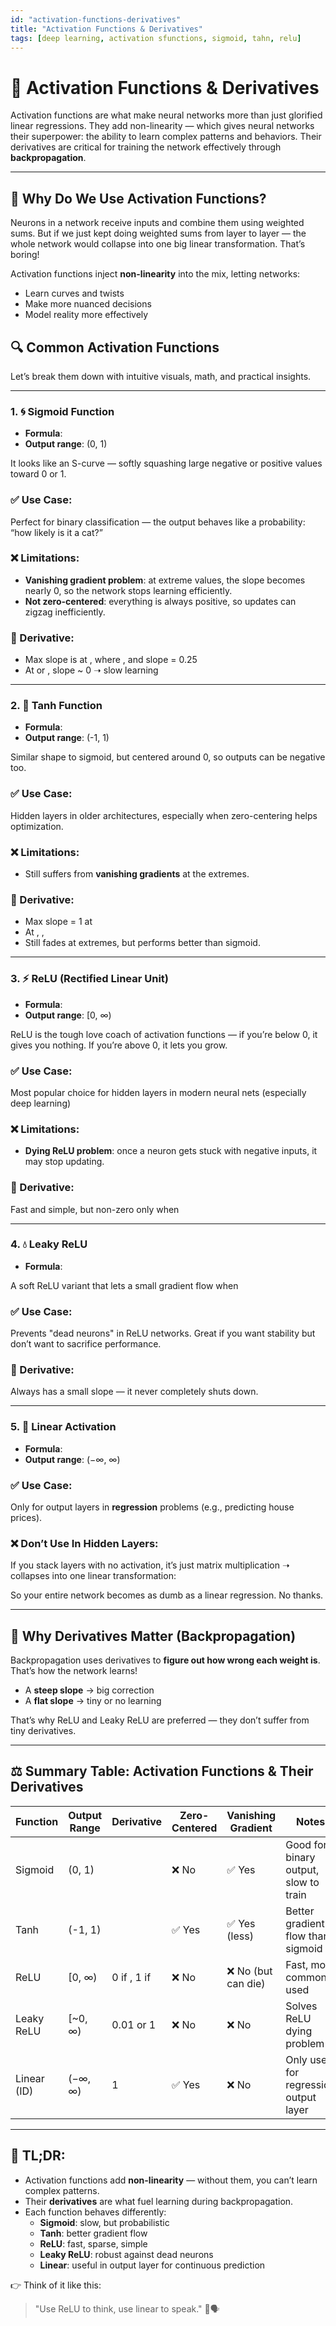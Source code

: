```yaml
---
id: "activation-functions-derivatives"
title: "Activation Functions & Derivatives"
tags: [deep learning, activation sfunctions, sigmoid, tahn, relu]
---
```


# 🧠 Activation Functions & Derivatives

Activation functions are what make neural networks more than just glorified linear regressions. They add non-linearity — which gives neural networks their superpower: the ability to learn complex patterns and behaviors. Their derivatives are critical for training the network effectively through **backpropagation**.

---

## 🔁 Why Do We Use Activation Functions?

Neurons in a network receive inputs and combine them using weighted sums. But if we just kept doing weighted sums from layer to layer — the whole network would collapse into one big linear transformation. That’s boring!

Activation functions inject **non-linearity** into the mix, letting networks:

- Learn curves and twists
- Make more nuanced decisions
- Model reality more effectively

## 🔍 Common Activation Functions

Let’s break them down with intuitive visuals, math, and practical insights.

---

### 1. 🌀 Sigmoid Function

- **Formula**:
- **Output range**: (0, 1)

It looks like an S-curve — softly squashing large negative or positive values toward 0 or 1.

### ✅ Use Case:

Perfect for binary classification — the output behaves like a probability: “how likely is it a cat?”

### ❌ Limitations:

- **Vanishing gradient problem**: at extreme values, the slope becomes nearly 0, so the network stops learning efficiently.
- **Not zero-centered**: everything is always positive, so updates can zigzag inefficiently.

### 🧮 Derivative:

- Max slope is at , where , and slope = 0.25
- At or , slope ~ 0 ➝ slow learning

---

### 2. 🧿 Tanh Function

- **Formula**:
- **Output range**: (-1, 1)

Similar shape to sigmoid, but centered around 0, so outputs can be negative too.

### ✅ Use Case:

Hidden layers in older architectures, especially when zero-centering helps optimization.

### ❌ Limitations:

- Still suffers from **vanishing gradients** at the extremes.

### 🧮 Derivative:

- Max slope = 1 at
- At , ,
- Still fades at extremes, but performs better than sigmoid.

---

### 3. ⚡ ReLU (Rectified Linear Unit)

- **Formula**:
- **Output range**: [0, ∞)

ReLU is the tough love coach of activation functions — if you’re below 0, it gives you nothing. If you’re above 0, it lets you grow.

### ✅ Use Case:

Most popular choice for hidden layers in modern neural nets (especially deep learning)

### ❌ Limitations:

- **Dying ReLU problem**: once a neuron gets stuck with negative inputs, it may stop updating.

### 🧮 Derivative:

Fast and simple, but non-zero only when

---

### 4. 💧 Leaky ReLU

- **Formula**:

A soft ReLU variant that lets a small gradient flow when

### ✅ Use Case:

Prevents "dead neurons" in ReLU networks. Great if you want stability but don’t want to sacrifice performance.

### 🧮 Derivative:

Always has a small slope — it never completely shuts down.

---

### 5. 🔁 Linear Activation

- **Formula**:
- **Output range**: (−∞, ∞)

### ✅ Use Case:

Only for output layers in **regression** problems (e.g., predicting house prices).

### ❌ Don’t Use In Hidden Layers:

If you stack layers with no activation, it’s just matrix multiplication ➝ collapses into one linear transformation:

So your entire network becomes as dumb as a linear regression. No thanks.

---

## 🔁 Why Derivatives Matter (Backpropagation)

Backpropagation uses derivatives to **figure out how wrong each weight is**. That’s how the network learns!

- A **steep slope** → big correction
- A **flat slope** → tiny or no learning

That’s why ReLU and Leaky ReLU are preferred — they don’t suffer from tiny derivatives.

---

## ⚖️ Summary Table: Activation Functions & Their Derivatives

| Function | Output Range | Derivative | Zero-Centered | Vanishing Gradient | Notes |
| --- | --- | --- | --- | --- | --- |
| Sigmoid | (0, 1) |  | ❌ No | ✅ Yes | Good for binary output, slow to train |
| Tanh | (-1, 1) |  | ✅ Yes | ✅ Yes (less) | Better gradient flow than sigmoid |
| ReLU | [0, ∞) | 0 if , 1 if | ❌ No | ❌ No (but can die) | Fast, most commonly used |
| Leaky ReLU | [~0, ∞) | 0.01 or 1 | ❌ No | ❌ No | Solves ReLU dying problem |
| Linear (ID) | (−∞, ∞) | 1 | ✅ Yes | ❌ No | Only use for regression output layer |

---

## 🧠 TL;DR:

- Activation functions add **non-linearity** — without them, you can’t learn complex patterns.
- Their **derivatives** are what fuel learning during backpropagation.
- Each function behaves differently:
    - **Sigmoid**: slow, but probabilistic
    - **Tanh**: better gradient flow
    - **ReLU**: fast, sparse, simple
    - **Leaky ReLU**: robust against dead neurons
    - **Linear**: useful in output layer for continuous prediction

👉 Think of it like this:

> "Use ReLU to think, use linear to speak." 🧠🗣️
>
